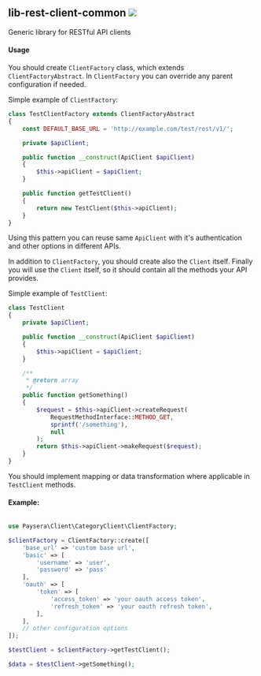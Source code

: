 ## lib-rest-client-common ![](https://travis-ci.org/paysera/lib-rest-client-common.svg?branch=master)

Generic library for RESTful API clients

#### Usage

You should create `ClientFactory` class, which extends `ClientFactoryAbstract`.
In `ClientFactory` you can override any parent configuration if needed.

Simple example of `ClientFactory`:
```php
class TestClientFactory extends ClientFactoryAbstract
{
    const DEFAULT_BASE_URL = 'http://example.com/test/rest/v1/';

    private $apiClient;

    public function __construct(ApiClient $apiClient)
    {
        $this->apiClient = $apiClient;
    }

    public function getTestClient()
    {
        return new TestClient($this->apiClient);
    }
}
```

Using this pattern you can reuse same `ApiClient` with it's authentication and other options in different APIs.


In addition to `ClientFactory`, you should create also the `Client` itself. 
Finally you will use the `Client` itself, so it should contain all the methods your API provides.
 
Simple example of `TestClient`:
```php
class TestClient
{
    private $apiClient;

    public function __construct(ApiClient $apiClient)
    {
        $this->apiClient = $apiClient;
    }

    /**
     * @return array
     */
    public function getSomething()
    {
        $request = $this->apiClient->createRequest(
            RequestMethodInterface::METHOD_GET,
            sprintf('/something'),
            null
        );
        return $this->apiClient->makeRequest($request);
    }
}
```

You should implement mapping or data transformation where applicable in `TestClient` methods.

#### Example:

```php

use Paysera\Client\CategoryClient\ClientFactory;

$clientFactory = ClientFactory::create([
    'base_url' => 'custom base url',
    'basic' => [
        'username' => 'user',
        'password' => 'pass'
    ],
    'oauth' => [
        'token' => [
            'access_token' => 'your oauth access token',
            'refresh_token' => 'your oauth refresh token',
        ],
    ],
    // other configuration options
]);

$testClient = $clientFactory->getTestClient();

$data = $testClient->getSomething();

```
